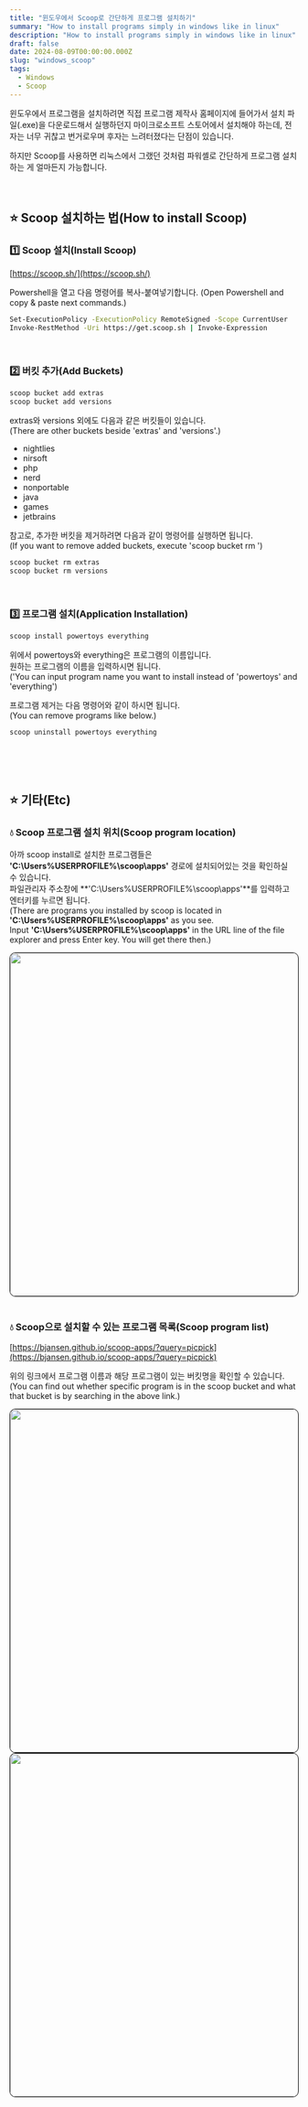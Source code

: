 ```yaml
---
title: "윈도우에서 Scoop로 간단하게 프로그램 설치하기"
summary: "How to install programs simply in windows like in linux"
description: "How to install programs simply in windows like in linux"
draft: false
date: 2024-08-09T00:00:00.000Z
slug: "windows_scoop"
tags:
  - Windows
  - Scoop
---
```


윈도우에서 프로그램을 설치하려면 직접 프로그램 제작사 홈페이지에 들어가서 설치 파일(.exe)을 다운로드해서 실행하던지 마이크로소프트 스토어에서 설치해야 하는데,
전자는 너무 귀찮고 번거로우며 후자는 느려터졌다는 단점이 있습니다.

하지만 Scoop를 사용하면 리눅스에서 그랬던 것처럼 파워셸로 간단하게 프로그램 설치하는 게 얼마든지 가능합니다.
<br>
<br>
<br>

## ⭐ Scoop 설치하는 법(How to install Scoop)

### 1️⃣ Scoop 설치(Install Scoop)

[https://scoop.sh/](https://scoop.sh/)

Powershell을 열고 다음 명령어를 복사-붙여넣기합니다. 
(Open Powershell and copy & paste next commands.)

```bash
Set-ExecutionPolicy -ExecutionPolicy RemoteSigned -Scope CurrentUser
Invoke-RestMethod -Uri https://get.scoop.sh | Invoke-Expression
```
<br>

### 2️⃣ 버킷 추가(Add Buckets)

```bash
scoop bucket add extras
scoop bucket add versions
```

extras와 versions 외에도 다음과 같은 버킷들이 있습니다.  
(There are other buckets beside 'extras' and 'versions'.)
* nightlies
* nirsoft
* php
* nerd
* nonportable
* java
* games
* jetbrains

참고로, 추가한 버킷을 제거하려면 다음과 같이 명령어를 실행하면 됩니다.  
(If you want to remove added buckets, execute 'scoop bucket rm <bucket name>')

```bash
scoop bucket rm extras
scoop bucket rm versions
```
<br>

### 3️⃣ 프로그램 설치(Application Installation)

```bash
scoop install powertoys everything
```

위에서 powertoys와 everything은 프로그램의 이름입니다.  
원하는 프로그램의 이름을 입력하시면 됩니다.  
('You can input program name you want to install instead of 'powertoys' and 'everything')

프로그램 제거는 다음 명령어와 같이 하시면 됩니다.  
(You can remove programs like below.)

```bash
scoop uninstall powertoys everything
```
<br>
<br>
<br>

## ⭐ 기타(Etc)

### 💧 Scoop 프로그램 설치 위치(Scoop program location)

아까 scoop install로 설치한 프로그램들은 **'C:\Users\%USERPROFILE%\scoop\apps'** 경로에 설치되어있는 것을 확인하실 수 있습니다.  
파일관리자 주소창에 **'C:\Users\%USERPROFILE%\scoop\apps'**를 입력하고 엔터키를 누르면 됩니다.  
(There are programs you installed by scoop is located in **'C:\Users\%USERPROFILE%\scoop\apps'** as you see.  
Input **'C:\Users\%USERPROFILE%\scoop\apps'** in the URL line of the file explorer and press Enter key. You will get there then.)

<img style='border:1px solid #000000; border-radius: 10px' src="/../../images/2024/2024-08-09_1_scoop_installation/1.png" width="600">
<br>
<br>

### 💧 Scoop으로 설치할 수 있는 프로그램 목록(Scoop program list)

[https://bjansen.github.io/scoop-apps/?query=picpick](https://bjansen.github.io/scoop-apps/?query=picpick)

위의 링크에서 프로그램 이름과 해당 프로그램이 있는 버킷명을 확인할 수 있습니다.  
(You can find out whether specific program is in the scoop bucket and what that bucket is by searching in the above link.)

<img style='border:1px solid #000000; border-radius: 10px' src="/../../images/2024/2024-08-09_1_scoop_installation/2.png" width="600">

<img style='border:1px solid #000000; border-radius: 10px' src="/../../images/2024/2024-08-09_1_scoop_installation/3.png" width="600">
